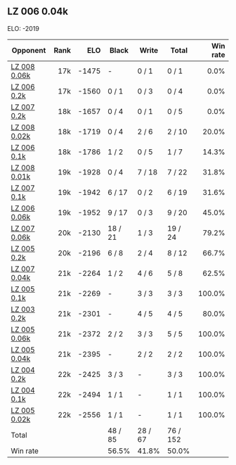 ## LZ 006 0.04k ##

ELO: -2019

Opponent | Rank | ELO | Black | Write | Total | Win rate
---------|-----:|----:|-------|-------|-------|-------:
[LZ 008 0.06k](LZ%20008%200.06k.md) | 17k | -1475 | - | 0 / 1 | 0 / 1 | 0.0%
[LZ 006 0.2k](LZ%20006%200.2k.md) | 17k | -1560 | 0 / 1 | 0 / 3 | 0 / 4 | 0.0%
[LZ 007 0.2k](LZ%20007%200.2k.md) | 18k | -1657 | 0 / 4 | 0 / 1 | 0 / 5 | 0.0%
[LZ 008 0.02k](LZ%20008%200.02k.md) | 18k | -1719 | 0 / 4 | 2 / 6 | 2 / 10 | 20.0%
[LZ 006 0.1k](LZ%20006%200.1k.md) | 18k | -1786 | 1 / 2 | 0 / 5 | 1 / 7 | 14.3%
[LZ 008 0.01k](LZ%20008%200.01k.md) | 19k | -1928 | 0 / 4 | 7 / 18 | 7 / 22 | 31.8%
[LZ 007 0.1k](LZ%20007%200.1k.md) | 19k | -1942 | 6 / 17 | 0 / 2 | 6 / 19 | 31.6%
[LZ 006 0.06k](LZ%20006%200.06k.md) | 19k | -1952 | 9 / 17 | 0 / 3 | 9 / 20 | 45.0%
[LZ 007 0.06k](LZ%20007%200.06k.md) | 20k | -2130 | 18 / 21 | 1 / 3 | 19 / 24 | 79.2%
[LZ 005 0.2k](LZ%20005%200.2k.md) | 20k | -2196 | 6 / 8 | 2 / 4 | 8 / 12 | 66.7%
[LZ 007 0.04k](LZ%20007%200.04k.md) | 21k | -2264 | 1 / 2 | 4 / 6 | 5 / 8 | 62.5%
[LZ 005 0.1k](LZ%20005%200.1k.md) | 21k | -2269 | - | 3 / 3 | 3 / 3 | 100.0%
[LZ 003 0.2k](LZ%20003%200.2k.md) | 21k | -2301 | - | 4 / 5 | 4 / 5 | 80.0%
[LZ 005 0.06k](LZ%20005%200.06k.md) | 21k | -2372 | 2 / 2 | 3 / 3 | 5 / 5 | 100.0%
[LZ 005 0.04k](LZ%20005%200.04k.md) | 21k | -2395 | - | 2 / 2 | 2 / 2 | 100.0%
[LZ 004 0.2k](LZ%20004%200.2k.md) | 22k | -2425 | 3 / 3 | - | 3 / 3 | 100.0%
[LZ 004 0.1k](LZ%20004%200.1k.md) | 22k | -2494 | 1 / 1 | - | 1 / 1 | 100.0%
[LZ 005 0.02k](LZ%20005%200.02k.md) | 22k | -2556 | 1 / 1 | - | 1 / 1 | 100.0%
Total | | | 48 / 85 | 28 / 67 | 76 / 152 | 
Win rate| | | 56.5% | 41.8% | 50.0% | 
